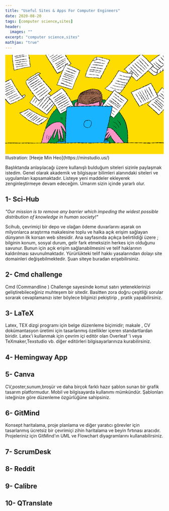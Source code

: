 ```yaml
---
title: "Useful Sites & Apps For Computer Engineers"
date: 2020-08-20
tags: [computer science,sites]
header: 
  images: ""
excerpt: "computer science,sites"
mathjax: "true"
---
```


<img src="../images/usefulsites.png" alt="useful sites header photo">
Illustration: [Heeje Min Heo](https://minstudio.us/)

<p text-align="justify">Başlıktanda anlaşılacağı üzere kullanışlı bulduğum siteleri sizinle paylaşmak istedim. Genel olarak akademik ve bilgisayar bilimleri alanındaki siteleri ve uygulamları kapsamaktadır. Listeye yeni maddeler ekleyerek zenginleştirmeye devam edeceğim. Umarım sizin içinde yararlı olur.</p>

## 1- Sci-Hub

*"Our mission is to remove any barrier which impeding the widest possible distribution of knowledge in human society!"*

<p text-align="justify">Scihub, çevrimiçi bir depo ve olağan ödeme duvarlarını aşarak on milyonlarca araştırma makalesine toplu ve halka açık erişim sağlayan dünyanın ilk korsan web sitesidir. Ana sayfasında açıkça belirtildiği üzere ; bilginin konum, sosyal durum, gelir fark etmeksizin  herkes için olduğunu savunur. Bunun için açık erişim sağlanabilmesini ve telif haklarının kaldırılması savunulmaktadır. Yürürlükteki telif hakkı yasalarından dolayı site domainleri değişebilmektedir. Şuan siteye buradan erişebilirsiniz.</p>

## 2- Cmd challenge
<p text-align="justify">Cmd (Commandline ) Challenge sayesinde komut satırı yeteneklerinizi geliştirebileceğiniz muhteşem bir sitedir. Basitten zora doğru çeşitliği sorular sorarak cevaplamanızı ister böylece bilginizi pekiştirip , pratik yapabilirsiniz.</p>

## 3- LaTeX
<p text-align="justify">Latex, TEX dizgi programı için belge düzenleme biçimidir; makale , CV dokümantasyon üretimi için tasarlanmış özellikler içeren standartlardan biridir. Latex'i kullanmak için çevrim içi editör olan Overleaf 'i veya TeXmaker,Texstudio vb. diğer editörleri bilgisayarlarınıza kurabilirsiniz.</p>

## 4- Hemingway App
<p text-align="justify"></p>

## 5- Canva
<p text-align="justify">CV,poster,sunum,broşür ve daha birçok farklı hazır şablon sunan bir grafik tasarım platformudur. Mobil ve bilgisayarda kullanımı mümkündür. Şablonları isteğinize göre düzenleme özgürlüğüne sahipsiniz.</p>

## 6- GitMind
<p text-align="justify">Konsept haritalama, proje planlama ve diğer yaratıcı görevler için tasarlanmış ücretsiz bir çevrimiçi zihin haritalama ve beyin fırtınası aracıdır. Projeleriniz için GitMind'ın UML ve Flowchart diyagramlarını kullanabilirsiniz.</p>

## 7- ScrumDesk
<p text-align="justify"></p>

## 8- Reddit
<p text-align="justify"></p>

## 9- Calibre
<p text-align="justify"></p>

## 10- QTranslate
<p text-align="justify"></p>
